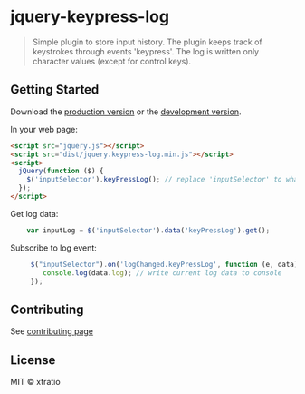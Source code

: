 # jquery-keypress-log

> Simple plugin to store input history.
> The plugin keeps track of keystrokes through events 'keypress'. 
> The log is written only character values (except for control keys).


## Getting Started

Download the [production version][min] or the [development version][max].

[min]: https://raw.githubusercontent.com/xtratio/jquery-keypress-log/master/dist/jquery.keypress-log.min.js
[max]: https://raw.githubusercontent.com/xtratio/jquery-keypress-log/master/dist/jquery.keypress-log.js

In your web page:

```html
<script src="jquery.js"></script>
<script src="dist/jquery.keypress-log.min.js"></script>
<script>
  jQuery(function ($) {
    $('inputSelector').keyPressLog(); // replace 'inputSelector' to what you need
  });
</script>
```

Get log data:

```javascript
    var inputLog = $('inputSelector').data('keyPressLog').get();
```
Subscribe to log event:

```javascript
     $("inputSelector").on('logChanged.keyPressLog', function (e, data) {
        console.log(data.log); // write current log data to console
     });
```

## Contributing
See [contributing page](contributing.md)

## License

MIT © xtratio
